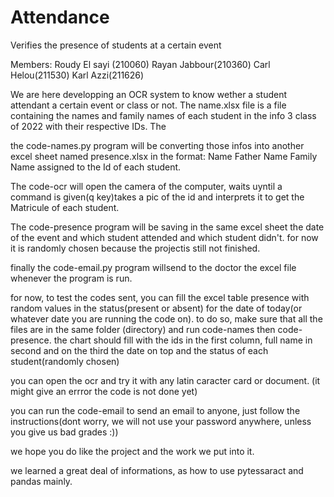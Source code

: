 # Attendance
Verifies the presence of students at a certain event

Members: 
        Roudy El sayi (210060)
        Rayan Jabbour(210360)
        Carl Helou(211530)
        Karl Azzi(211626)

We are here developping an OCR system to know wether a student attendant a certain event or class or not. 
The name.xlsx file is a file containing the names and family names of each student in the info 3 class of 2022 with their respective IDs. The

the code-names.py program will be converting those infos into another excel sheet named presence.xlsx in the format: Name Father Name Family Name assigned to the Id of each student. 

The code-ocr will open the camera of the computer, waits uyntil a command is given(q key)takes a pic of the id and interprets it to get the Matricule of each student. 

The code-presence program will be saving in the same excel sheet the date of the event and which student attended and which student didn't. 
for now it is randomly chosen because the projectis still not finished.

finally the code-email.py program willsend to the doctor the excel file whenever the program is run. 

for now, to test the codes sent, you can fill the excel table presence with random values in the status(present or absent) for the date of today(or whatever date you are running the code on). to do so, make sure that all the files are in the same folder (directory) and run code-names then code-presence. the chart should fill with the ids in the first column, full name in second and on the third the date on top and the status of each student(randomly chosen)

you can open the ocr and try it with any latin caracter card or document. (it might give an errror the code is not done yet)

you can run the code-email to send an email to anyone, just follow the instructions(dont worry, we will not use your password anywhere, unless you give us bad grades :))

we hope you do like the project and the work we put into it.

we learned a great deal of informations, as how to use pytessaract and pandas mainly.
